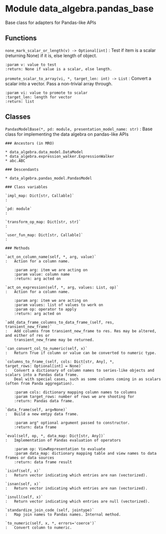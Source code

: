 Module data_algebra.pandas_base
===============================
Base class for adapters for Pandas-like APIs

Functions
---------

    
`none_mark_scalar_or_length(v) ‑> Optional[int]`
:   Test if item is a scalar (returning None) if it is, else length of object.
    
    :param v: value to test
    :return: None if value is a scalar, else length.

    
`promote_scalar_to_array(vi, *, target_len: int) ‑> List`
:   Convert a scalar into a vector. Pass a non-trivial array through.
    
    :param vi: value to promote to scalar
    :target_len: length for vector
    :return: list

Classes
-------

`PandasModelBase(*, pd: module, presentation_model_name: str)`
:   Base class for implementing the data algebra on pandas-like APIs

    ### Ancestors (in MRO)

    * data_algebra.data_model.DataModel
    * data_algebra.expression_walker.ExpressionWalker
    * abc.ABC

    ### Descendants

    * data_algebra.pandas_model.PandasModel

    ### Class variables

    `impl_map: Dict[str, Callable]`
    :

    `pd: module`
    :

    `transform_op_map: Dict[str, str]`
    :

    `user_fun_map: Dict[str, Callable]`
    :

    ### Methods

    `act_on_column_name(self, *, arg, value)`
    :   Action for a column name.
        
        :param arg: item we are acting on
        :param value: column name
        :return: arg acted on

    `act_on_expression(self, *, arg, values: List, op)`
    :   Action for a column name.
        
        :param arg: item we are acting on
        :param values: list of values to work on
        :param op: operator to apply
        :return: arg acted on

    `add_data_frame_columns_to_data_frame_(self, res, transient_new_frame)`
    :   Add columns from transient_new_frame to res. Res may be altered, and either of res or
        transient_new_frame may be returned.

    `can_convert_col_to_numeric(self, x)`
    :   Return True if column or value can be converted to numeric type.

    `columns_to_frame_(self, cols: Dict[str, Any], *, target_rows: Optional[int] = None)`
    :   Convert a dictionary of column names to series-like objects and scalars into a Pandas data frame.
        Deal with special cases, such as some columns coming in as scalars (often from Panda aggregation).
        
        :param cols: dictionary mapping column names to columns
        :param target_rows: number of rows we are shooting for
        :return: Pandas data frame.

    `data_frame(self, arg=None)`
    :   Build a new emtpy data frame.
        
        :param arg" optional argument passed to constructor.
        :return: data frame

    `eval(self, op, *, data_map: Dict[str, Any])`
    :   Implementation of Pandas evaluation of operators
        
        :param op: ViewRepresentation to evaluate
        :param data_map: dictionary mapping table and view names to data frames or data sources
        :return: data frame result

    `isinf(self, x)`
    :   Return vector indicating which entries are nan (vectorized).

    `isnan(self, x)`
    :   Return vector indicating which entries are nan (vectorized).

    `isnull(self, x)`
    :   Return vector indicating which entries are null (vectorized).

    `standardize_join_code_(self, jointype)`
    :   Map join names to Pandas names. Internal method.

    `to_numeric(self, x, *, errors='coerce')`
    :   Convert column to numeric.